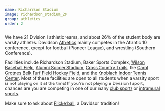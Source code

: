 ```yaml
---
name: Richardson Stadium
image: richardson_stadium_29
group: athletics
order: 2
---
```


We have 21 Division I athletic teams, and about 26% of the student body are varsity athletes. Davidson 
[Athletics](https://davidsonwildcats.com/) mainly competes in the Atlantic 10 conference, except for football 
(Pioneer League), and wrestling (Southern Conference). 

Facilities include Richardson Stadium, Baker Sports Complex, [Wilson Baseball Field](https://davidsonwildcats.com/facilities/?id=30),
[Alumni Soccer Stadium](https://www.davidson.edu/about/facilities/athletics/alumni-soccer-stadium),
[Cross Country Trails](https://www.davidson.edu/academics/biology/facilities/ecological-preserve), 
the [Carol Grotnes Belk Turf Field Hockey Field](https://davidsonwildcats.com/facilities/?id=33), 
and the [Knoblach Indoor Tennis Center](https://davidsonwildcats.com/facilities/?id=10&path=mten). 
Most of these facilities are open to all students when a varsity sport is not playing on it at the time! If you're not 
playing a Division I sport, chances are you are competing in one of our many [club sports](https://davidsonwildcats.com/sports/2012/10/10/Club%20Sports%20Home.aspx) 
or [intramural sports](https://davidsonwildcats.com/sports/2012/10/10/Intramural%20Home.aspx). 

Make sure to ask about [Flickerball](http://www.davidsonian.com/flickerball-championships/), a Davidson tradition!
